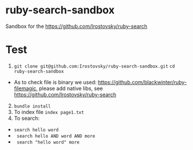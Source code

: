 # ruby-search-sandbox
Sandbox for the https://github.com/Irostovsky/ruby-search


# Test

1. ```git clone git@github.com:Irostovsky/ruby-search-sandbox.git``` ```cd ruby-search-sandbox```
  * As to check file is binary we used: https://github.com/blackwinter/ruby-filemagic, please add native libs, see https://github.com/Irostovsky/ruby-search
2. ```bundle install```
3. To index file ```index page1.txt```
4. To search:
  * ``` search hello word ```
  * ``` search hello AND word AND more```
  * ``` search "hello word" more```  
